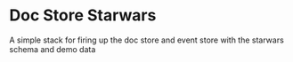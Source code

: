 # Doc Store Starwars

A simple stack for firing up the doc store and event store with the starwars 
schema and demo data 

